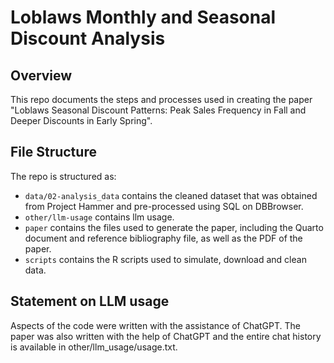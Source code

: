 # Loblaws Monthly and Seasonal Discount Analysis

## Overview

This repo documents the steps and processes used in creating the paper "Loblaws Seasonal Discount Patterns: Peak Sales Frequency in Fall and Deeper Discounts in Early Spring".

## File Structure

The repo is structured as:

-   `data/02-analysis_data` contains the cleaned dataset that was obtained from Project Hammer and pre-processed using SQL on DBBrowser.
-   `other/llm-usage` contains llm usage.
-   `paper` contains the files used to generate the paper, including the Quarto document and reference bibliography file, as well as the PDF of the paper. 
-   `scripts` contains the R scripts used to simulate, download and clean data.


## Statement on LLM usage

Aspects of the code were written with the assistance of ChatGPT. The paper was also written with the help of ChatGPT and the entire chat history is available in other/llm_usage/usage.txt.

